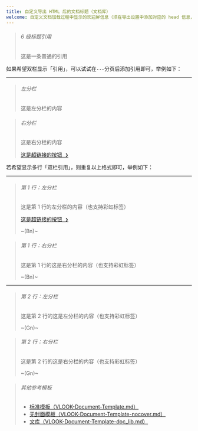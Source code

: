 ```yaml
---
title: 自定义导出 HTML 后的文档标题（文档库）
welcome: 自定义文档加载过程中显示的欢迎屏信息（须在导出设置中添加对应的 head 信息，详见 VLOOK™ 快速参考手册）
---
```




> ###### 6 级标题引用
>
> 这是一条普通的引用



如果希望双栏显示「引用」，可以试试在`---`分页后添加引用即可，举例如下：

---

> ###### 左分栏
>
> 这是左分栏的内容

> ###### 右分栏
>
> 这是右分栏的内容
>
> [<kbd>这是超链接的按钮 ❯</kbd>](https://gitee.com/madmaxchow/VLOOK)



若希望显示多行「双栏引用」，则重复以上格式即可，举例如下：

---

> ###### 第 1 行：左分栏
>
> 这是第 1 行的左分栏的内容（也支持彩虹标签）
>
> [<kbd>这是超链接的按钮 ❯</kbd>](https://gitee.com/madmaxchow/VLOOK)
>
> ~(Bn)~

> ###### 第 1 行：右分栏
>
> 这是第 1 行的这是右分栏的内容（也支持彩虹标签）
>
> ~(Bn)~

---

> ###### 第 2 行：左分栏
>
> 这是第 2 行的这是左分栏的内容（也支持彩虹标签）
>
> ~(Gn)~

> ###### 第 2 行：右分栏
>
> 这是第 2 行的这是右分栏的内容（也支持彩虹标签）
>
> ~(Gn)~



> ###### 其他参考模板
>
> - [标准模板（VLOOK-Document-Template.md）](VLOOK-Document-Template.md?mdx=off)
> - [无封面模板（VLOOK-Document-Template-nocover.md）](VLOOK-Document-Template-nocover.md?mdx=off)
> - [文库（VLOOK-Document-Template-doc_lib.md）](VLOOK-Document-Template-doc_lib.md?mdx=off)
